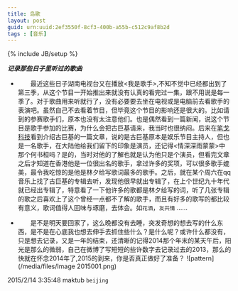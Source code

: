 ```yaml
---
title: 岛歌
layout: post
guid: urn:uuid:2ef3550f-8cf3-400b-a55b-c512c9af8b2d
tags : [音乐]
---
```

{% include JB/setup %}


**_记录那些日子里听过的歌曲_**
    
-   &emsp;&emsp;最近这些日子湖南电视台又在播放<我是歌手>,不知不觉中已经都出到了第三季，从这个节目一开始推出来就没有认真的看完过一集，跟不用说是每一季了。对于歌曲用来听就行了，没有必要要去坐在电视或是电脑前去看歌手的表演吧。虽然自己不去看着节目，但毕竟这个节目的影响还是很大的。比如请到的参赛歌手们，原本也没有太注意他们。也是偶然看到一篇新闻，说这个节目是歌手参加的比赛，为什么会把古巨基请来，我当时也很纳闷。后来在<a href="http://www.baidu.com" color="red">笔戈科技</a>看到介绍古巨基的一篇文章，说的是古巨基原本是娱乐节目主持人，但也是一名歌手，在大陆他给我们留下的印象是演员，还记得<情深深雨蒙蒙>中那个何书桓吗？是的，当时对他的了解也就是认为他只是个演员，但看完文章之后才知道在香港他是一位很出名的歌手，拿过许多的奖项，可以很多歌手媲美，最令我吃惊的是他是林夕给写歌词最多的歌手。之后，就在某个周六在qq音乐上找了古巨基的专辑去听，发现他很早就出专辑了，在上个世纪九十年代就已经出专辑了，特意看了一下他许多的歌都是林夕给写的词，听了几张专辑的歌之后喜欢上了这个曾经一点都不了解的歌手，而且有好多的歌写的都比较有意义，歌词值得人回味与琢磨，去体会。如`花洒`，`友共情` ……  

-   &emsp;&emsp;是不是明天要回家了，这么晚都没有去睡，突发奇想的想去写的什么东西，是不是在心底我也想去伸手去抓住些什么？是什么呢？或许什么都没有，只是想去记录，又是一年的结束，还清晰的记得<a>2014</a>那个年末的某天午后，阳光是那么的微弱，自己在微博了写短短的些许数字去记录过去的2013，那么的快就在怀念2014年了,2015的到来，你是否真正做好了准备？
   ![pattern](/media/files/Image 2015001.png)

2015/2/14 3:35:48 <a>maktub</a> `beijing`